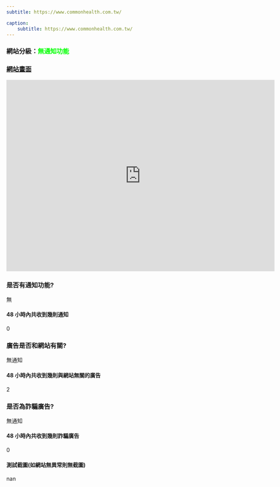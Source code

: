```yaml
---
subtitle: https://www.commonhealth.com.tw/

caption:
	subtitle: https://www.commonhealth.com.tw/
---
```


<h3>網站分級：<font color="#00FF00">無通知功能</font></h3>

### [網站畫面](https://www.commonhealth.com.tw/)
<embed src="https://web.archive.org/web/https://www.commonhealth.com.tw/" style="width:700px; height: 500px;">

### 是否有通知功能?
無

#### 48 小時內共收到幾則通知
0

### 廣告是否和網站有關?
無通知

#### 48 小時內共收到幾則與網站無關的廣告
2

### 是否為詐騙廣告?
無通知

#### 48 小時內共收到幾則詐騙廣告
0

#### 測試截圖(如網站無異常則無截圖)
nan

